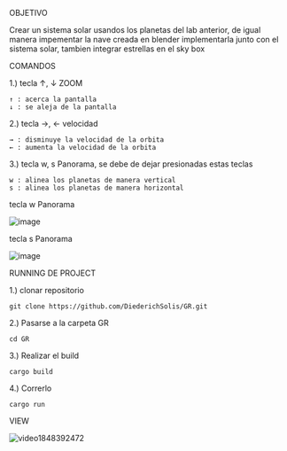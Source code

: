 OBJETIVO

<P>
Crear un sistema solar usandos los planetas del lab anterior, de igual manera impementar la nave creada en blender 
implementarla junto con el sistema solar, tambien integrar estrellas en el sky box
</P>

COMANDOS
<p>
1.) tecla ↑, ↓  ZOOM
</p>
  
```
↑ : acerca la pantalla
↓ : se aleja de la pantalla
```

<p>
2.) tecla →, ←  velocidad
</p>

```
→ : disminuye la velocidad de la orbita 
← : aumenta la velocidad de la orbita
```

<p>
3.) tecla w, s  Panorama, se debe de dejar presionadas estas teclas
</p>

```
w : alinea los planetas de manera vertical
s : alinea los planetas de manera horizontal
```
<p> 
tecla  w  Panorama
</p>

![image](https://github.com/user-attachments/assets/935e378c-9313-40af-8239-526e58a3dd59)


<p> 
tecla  s  Panorama
</p>

![image](https://github.com/user-attachments/assets/3d67ff67-065e-4bc5-b42c-4270bf11cdce)


RUNNING DE PROJECT
<p>
1.) clonar repositorio
</p>

```
git clone https://github.com/DiederichSolis/GR.git
```

<p>
2.) Pasarse a la carpeta GR
</p>

```
cd GR
```

<p>
3.) Realizar el build
</p>

```
cargo build
```

4.) Correrlo
</p>

```
cargo run 
```


VIEW

![video1848392472](https://github.com/user-attachments/assets/a2f8f96b-f261-44d2-8d87-0483e3a77bf7)


